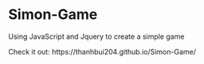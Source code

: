 # Simon-Game
<p> Using JavaScript and Jquery to create a simple game </p>
<p> Check it out: https://thanhbui204.github.io/Simon-Game/ </p>
